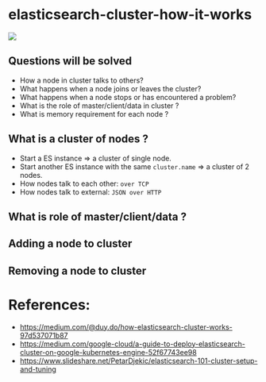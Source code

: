 # elasticsearch-cluster-how-it-works
![](https://www.elastic.co/assets/blt47da469cfb3097c3/cluster-topology.svg)

## Questions will be solved
- How a node in cluster talks to others?
- What happens when a node joins or leaves the cluster?
- What happens when a node stops or has encountered a problem?
- What is the role of master/client/data in cluster ?
- What is memory requirement for each node ?

## What is a cluster of nodes ? 
- Start a ES instance => a cluster of single node.
- Start another ES instance with the same `cluster.name` => a cluster of 2 nodes.
- How nodes talk to each other: `over TCP`
- How nodes talk to external: `JSON over HTTP`

## What is role of master/client/data ?
## Adding a node to cluster
## Removing a node to cluster
# References:
- https://medium.com/@duy.do/how-elasticsearch-cluster-works-97d537071b87
- https://medium.com/google-cloud/a-guide-to-deploy-elasticsearch-cluster-on-google-kubernetes-engine-52f67743ee98
- https://www.slideshare.net/PetarDjekic/elasticsearch-101-cluster-setup-and-tuning
